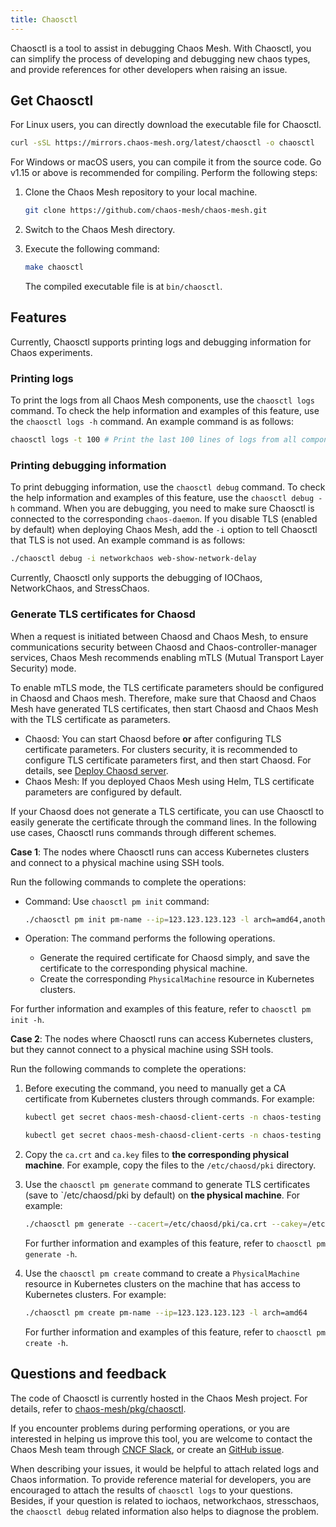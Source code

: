 ```yaml
---
title: Chaosctl
---
```


Chaosctl is a tool to assist in debugging Chaos Mesh. With Chaosctl, you can simplify the process of developing and debugging new chaos types, and provide references for other developers when raising an issue.

## Get Chaosctl

For Linux users, you can directly download the executable file for Chaosctl.

```bash
curl -sSL https://mirrors.chaos-mesh.org/latest/chaosctl -o chaosctl
```

For Windows or macOS users, you can compile it from the source code. Go v1.15 or above is recommended for compiling. Perform the following steps:

1. Clone the Chaos Mesh repository to your local machine.

   ```bash
   git clone https://github.com/chaos-mesh/chaos-mesh.git
   ```

2. Switch to the Chaos Mesh directory.

3. Execute the following command:

   ```bash
   make chaosctl
   ```

   The compiled executable file is at `bin/chaosctl`.

## Features

Currently, Chaosctl supports printing logs and debugging information for Chaos experiments.

### Printing logs

To print the logs from all Chaos Mesh components, use the `chaosctl logs` command. To check the help information and examples of this feature, use the `chaosctl logs -h` command. An example command is as follows:

```bash
chaosctl logs -t 100 # Print the last 100 lines of logs from all components
```

### Printing debugging information

To print debugging information, use the `chaosctl debug` command. To check the help information and examples of this feature, use the `chaosctl debug -h` command. When you are debugging, you need to make sure Chaosctl is connected to the corresponding `chaos-daemon`. If you disable TLS (enabled by default) when deploying Chaos Mesh, add the `-i` option to tell Chaosctl that TLS is not used. An example command is as follows:

```bash
./chaosctl debug -i networkchaos web-show-network-delay
```

Currently, Chaosctl only supports the debugging of IOChaos, NetworkChaos, and StressChaos.

### Generate TLS certificates for Chaosd

When a request is initiated between Chaosd and Chaos Mesh, to ensure communications security between Chaosd and Chaos-controller-manager services, Chaos Mesh recommends enabling mTLS (Mutual Transport Layer Security) mode.

To enable mTLS mode, the TLS certificate parameters should be configured in Chaosd and Chaos mesh. Therefore, make sure that Chaosd and Chaos Mesh have generated TLS certificates, then start Chaosd and Chaos Mesh with the TLS certificate as parameters.

- Chaosd: You can start Chaosd before **or** after configuring TLS certificate parameters. For clusters security, it is recommended to configure TLS certificate parameters first, and then start Chaosd. For details, see [Deploy Chaosd server](simulate-physical-machine-chaos.md#deploy-chaosd-server).
- Chaos Mesh: If you deployed Chaos Mesh using Helm, TLS certificate parameters are configured by default.

If your Chaosd does not generate a TLS certificate, you can use Chaosctl to easily generate the certificate through the command lines. In the following use cases, Chaosctl runs commands through different schemes.

**Case 1**: The nodes where Chaosctl runs can access Kubernetes clusters and connect to a physical machine using SSH tools.

Run the following commands to complete the operations:

- Command: Use `chaosctl pm init` command:

  ```bash
  ./chaosctl pm init pm-name --ip=123.123.123.123 -l arch=amd64,anotherkey=value
  ```

- Operation: The command performs the following operations.
  - Generate the required certificate for Chaosd simply, and save the certificate to the corresponding physical machine.
  - Create the corresponding `PhysicalMachine` resource in Kubernetes clusters.

For further information and examples of this feature, refer to `chaosctl pm init -h`.

**Case 2**: The nodes where Chaosctl runs can access Kubernetes clusters, but they cannot connect to a physical machine using SSH tools.

Run the following commands to complete the operations:

1. Before executing the command, you need to manually get a CA certificate from Kubernetes clusters through commands. For example:

   ```bash
   kubectl get secret chaos-mesh-chaosd-client-certs -n chaos-testing -o "jsonpath={.data['ca\.crt']}" | base64 -d > ca.crt

   kubectl get secret chaos-mesh-chaosd-client-certs -n chaos-testing -o "jsonpath={.data['ca\.key']}" | base64 -d> ca.key
   ```

2. Copy the `ca.crt` and `ca.key` files to **the corresponding physical machine**. For example, copy the files to the `/etc/chaosd/pki` directory.
3. Use the `chaosctl pm generate` command to generate TLS certificates (save to `/etc/chaosd/pki by default) on **the physical machine**. For example:

   ```bash
   ./chaosctl pm generate --cacert=/etc/chaosd/pki/ca.crt --cakey=/etc/chaosd/pki/ca.key
   ```

   For further information and examples of this feature, refer to `chaosctl pm generate -h`.

4. Use the `chaosctl pm create` command to create a `PhysicalMachine` resource in Kubernetes clusters on the machine that has access to Kubernetes clusters. For example:

   ```bash
   ./chaosctl pm create pm-name --ip=123.123.123.123 -l arch=amd64
   ```

   For further information and examples of this feature, refer to `chaosctl pm create -h`.

## Questions and feedback

The code of Chaosctl is currently hosted in the Chaos Mesh project. For details, refer to [chaos-mesh/pkg/chaosctl](https://github.com/chaos-mesh/chaos-mesh/tree/master/pkg/chaosctl).

If you encounter problems during performing operations, or you are interested in helping us improve this tool, you are welcome to contact the Chaos Mesh team through [CNCF Slack](https://cloud-native.slack.com/archives/C0193VAV272), or create an [GitHub issue](https://github.com/chaos-mesh/chaos-mesh/issues).

When describing your issues, it would be helpful to attach related logs and Chaos information. To provide reference material for developers, you are encouraged to attach the results of `chaosctl logs` to your questions. Besides, if your question is related to iochaos, networkchaos, stresschaos, the `chaosctl debug` related information also helps to diagnose the problem.

